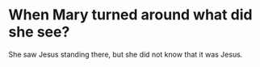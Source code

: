 # When Mary turned around what did she see?

She saw Jesus standing there, but she did not know that it was Jesus.
